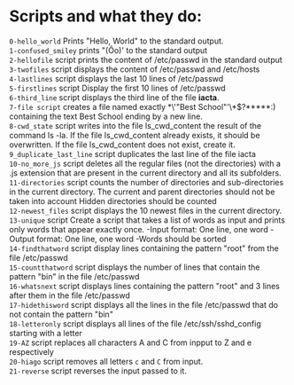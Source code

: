 # Scripts and what they do: 

`0-hello_world` Prints "Hello, World" to the standard output.<br>
`1-confused_smiley` prints "(Ôo)'    to the standard output <br>
`2-hellofile` script prints the content of /etc/passwd in the standard output <br>
`3-twofiles` script displays the content of /etc/passwd and /etc/hosts <br>
`4-lastlines` script displays the last 10 lines of /etc/passwd <br>
`5-firstlines` script Display the first 10 lines of /etc/passwd <br>
`6-third_line` script displays the third line of the file **iacta**. <br>
`7-file script` creates a file named exactly \*\\'"Best School"\'\\*$\?\*\*\*\*\*:) containing the text Best School ending by a new line. <br>
`8-cwd_state` script writes into the file ls_cwd_content the result of the command ls -la. If the file ls_cwd_content already exists, it should be overwritten. If the file ls_cwd_content does not exist, create it. <br>
`9_duplicate_last_line` script duplicates the last line of the file iacta <br>
`10-no_more_js` script deletes all the regular files (not the directories) with a .js extension that are present in the current directory and all its subfolders. <br>
`11-directories`  script  counts the number of directories and sub-directories in the current directory. The current and parent directories should not be taken into account Hidden directories should be counted <br>
`12-newest_files` script  displays the 10 newest files in the current directory.<br>
`13-unique` script Create a script that takes a list of words as input and prints only words that appear exactly once.
-Input format: One line, one word
-Output format: One line, one word
-Words should be sorted 
<br>
`14-findthatword` script display lines containing the pattern "root" from the file /etc/passwd <br>
`15-countthatword` script displays the number of lines that contain the pattern "bin" in the file /etc/passwd<br>
`16-whatsnext` script displays lines containing the pattern "root" and 3 lines after them in the file /etc/passwd<br>
`17-hidethisword` script displays all the lines in the file /etc/passwd that do not contain the pattern "bin" <br>
`18-letteronly` script displays all lines of the file /etc/ssh/sshd_config starting with a letter <br>
`19-AZ` script replaces all characters A and C from inpput to Z and e respectively <br>
`20-hiago` script removes all letters `c` and `C` from input. <br>
`21-reverse` script reverses the input passed to it. <br>



